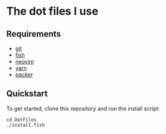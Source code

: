 # The dot files I use

## Requirements
* [git](http://git-scm.com/)
* [fish](https://fishshell.com/)
* [neovim](https://neovim.io/)
* [yarn](https://yarnpkg.com/)
* [packer](https://github.com/wbthomason/packer.nvim)


## Quickstart
To get started, clone this repository and run the install script:
```fish
cd DotFiles
./install.fish
```
